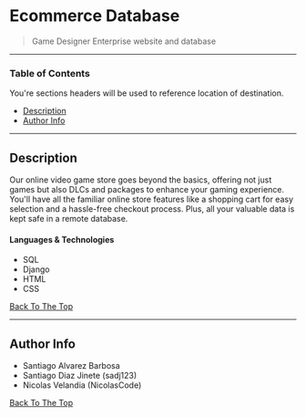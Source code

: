 # Ecommerce Database

> Game Designer Enterprise website and database

---

### Table of Contents
You're sections headers will be used to reference location of destination.

- [Description](#description)
- [Author Info](#author-info)

---

## Description

Our online video game store goes beyond the basics, offering not just games but also DLCs and packages to enhance your gaming experience. You'll have all the familiar online store features like a shopping cart for easy selection and a hassle-free checkout process. Plus, all your valuable data is kept safe in a remote database.

#### Languages & Technologies

- SQL
- Django
- HTML
- CSS

[Back To The Top](#read-me-template)

---

## Author Info

  - Santiago Alvarez Barbosa
  - Santiago Diaz Jinete (sadj123)
  - Nicolas Velandia (NicolasCode)

[Back To The Top](#read-me-template)

